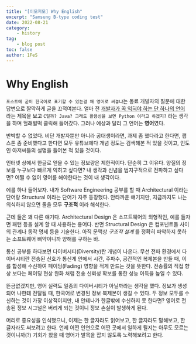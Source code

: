```yaml
---
title: "[이모저모] Why English"
excerpt: "Samsung B-type coding test"
date: 2022-08-21
category:
    - history
tag:
    - blog post
toc: false
author: 1FeS
---
```


# Why English

`포스트에 굳이 한국어로 표기할 수 있는걸 왜 영어로 써놓냐`는 동료 개발자의 질문에 대한 답변으로 짤막하게 글을 끄적여본다. 얼마 전 <u>개발자가 꼭 익혀야 하는 단 하나의 언어</u> 라는 제목을 보고 `C일까? Java? 그래도 활용성을 보면 Python 이라고 하겠지?` 라는 생각을 하며 헐래벌떡 클릭해 들어갔다. 그러나 예상과 달리 그 언어는 **영어**였다.

반박할 수 없었다. 비단 개발자뿐만 아니라 공대생이라면, 과제 좀 했다라고 한다면, 캡스톤 좀 준비했다고 한다면 모두 유튜브에다 개념 정도는 검색해본 적 있을 것이고, 인도인 아저씨들의 설명을 들어본 적 있을 것이다.

인터넷 상에서 한글로 얻을 수 있는 정보량은 제한적이다. 단순히 그 이유다. 양질의 정보를 누구보다 빠르게 익히고 싶다면? 내 생각과 신념을 범지구적으로 전파하고 싶다면? 어쩔 수 없이 영어를 해야한다는 것이 내 생각이다.

에를 하나 들어보자. 내가 Software Engineering 공부를 할 때 Architectural 이라는 단어랑 Structural 이라는 단어가 자주 등장했다. 안타까운 얘기지만, 지금까지도 나는 의식하지 않으면 둘을 모두 **구조적** 이라 해석한다. 

근데 둘은 꽤 다른 얘기다. Architectural Design 은 소프트웨어의 외형적인, 예를 들자면 패턴 등을 설계 할 때 사용하는 용어다. 반면 Structural Design 은 컴포넌트들 사이의 관계나 동작 명세 등을 기술한다. 아직 문맥상 *구조적 설계* 를 정확히 파악하지 못하는 소프트웨어 삐약이니까 양해를 구하는 바.

통신 공부를 하다보면 다이버시티(Diversity)란 개념이 나온다. 무선 전파 환경에서 다이버시티란 전송된 신호가 통신계 안에서 시간, 주파수, 공간적인 복제본을 만들 때, 이를 합성해 수신하여 페이딩(Fading) 영향을 적게 만드는 것을 뜻한다. 전송률의 직접 향상 보다는 페이딩 현상 완화 처럼 전송 신뢰성 확보를 통한 성능 이득을 높일 수 있다.

뜬금없겠지만, 영어 실력도 일종의 다이버시티가 아닐까라는 생각을 했다. 정보가 생성되어 나한테 전달될 때, 한국어로 변경된 정보 복제본이 생길 수 있다. 두 정보 모두를 수신하는 것이 가장 이상적이지만, 내 안테나가 한글밖에 수신하지 못 한다면? 영어로 전송된 정보 시그널은 버리게 되는 것이니 정보 손실이 발생하게 된다.

머리로 중요성을 인식했으니, 이제는 한 글자라도 읽어보고, 한 글자라도 말해보고, 한 글자라도 써보려고 한다. 언제 어떤 인연으로 어떤 곳에서 일하게 될지는 아무도 모르는 것이니까(?) 기회가 왔을 때 영어가 발목을 잡지 않도록 노력해보려고 한다.